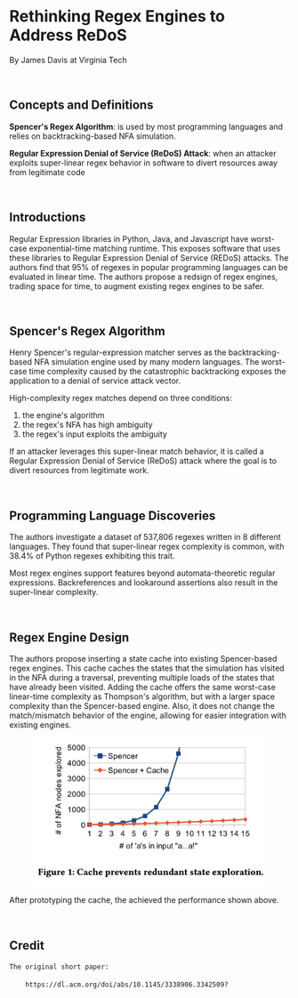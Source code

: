 # Rethinking Regex Engines to Address ReDoS

By James Davis at Virginia Tech

<br>

## Concepts and Definitions

**Spencer's Regex Algorithm**: is used by most programming languages and relies on backtracking-based NFA simulation.

**Regular Expression Denial of Service (ReDoS) Attack**: when an attacker exploits super-linear regex behavior in software to divert resources away from legitimate code

<br>

## Introductions

Regular Expression libraries in Python, Java, and Javascript have worst-case exponential-time matching runtime. This exposes software that uses these libraries to Regular Expression Denial of Service (REDoS) attacks.
The authors find that 95% of regexes in popular programming languages can be evaluated in linear time. The authors propose a redsign of regex engines, trading space for time, to augment existing regex engines to be safer.

<br>

## Spencer's Regex Algorithm

Henry Spencer's regular-expression matcher serves as the backtracking-based NFA simulation engine used by many modern languages. The worst-case time complexity caused by the catastrophic backtracking exposes the application to a denial of service attack vector.

High-complexity regex matches depend on three conditions:
1. the engine's algorithm
2. the regex's NFA has high ambiguity
3. the regex's input exploits the ambiguity

If an attacker leverages this super-linear match behavior, it is called a Regular Expression Denial of Service (ReDoS) attack where the goal is to divert resources from legitimate work.

<br>

## Programming Language Discoveries

The authors investigate a dataset of 537,806 regexes written in 8 different languages. They found that super-linear regex complexity is common, with 38.4% of Python regexes exhibiting this trait.

Most regex engines support features beyond automata-theoretic regular expressions. Backreferences and lookaround assertions also result in the super-linear complexity.

<br>

## Regex Engine Design

The authors propose inserting a state cache into existing Spencer-based regex engines. This cache caches the states that the simulation has visited in the NFA during a traversal, preventing multiple loads of the states that have already been visited. Adding the cache offers the same worst-case linear-time complexity as Thompson's algorithm, but with a larger space complexity than the Spencer-based engine. Also, it does not change the match/mismatch behavior of the engine, allowing for easier integration with existing engines.

<figure>
    <img src="photos/3.figure.1.png" alt="image-3-1" style="zoom:100%;" />
</figure>

After prototyping the cache, the achieved the performance shown above.

<br>

## Credit

    The original short paper:

        https://dl.acm.org/doi/abs/10.1145/3338906.3342509?